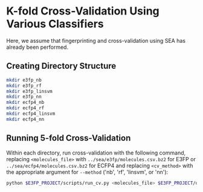 # K-fold Cross-Validation Using Various Classifiers

Here, we assume that fingerprinting and cross-validation using SEA has already
been performed.

## Creating Directory Structure

```bash
mkdir e3fp_nb
mkdir e3fp_rf
mkdir e3fp_linsvm
mkdir e3fp_nn
mkdir ecfp4_nb
mkdir ecfp4_rf
mkdir ecfp4_linsvm
mkdir ecfp4_nn
```

## Running 5-fold Cross-Validation

Within each directory, run cross-validation with the following command,
replacing `<molecules_file>` with `../sea/e3fp/molecules.csv.bz2` for E3FP or
`../sea/ecfp4/molecules.csv.bz2` for ECFP4 and replacing `<cv_method>` with
the appropriate argument for `--method` ('nb', 'rf', 'linsvm', or 'nn'):

```bash
python $E3FP_PROJECT/scripts/run_cv.py <molecules_file> $E3FP_PROJECT/data/chembl20_binding_targets.csv.bz2 --reduce_negatives -l cv_log.txt --method <cv_method>
```
